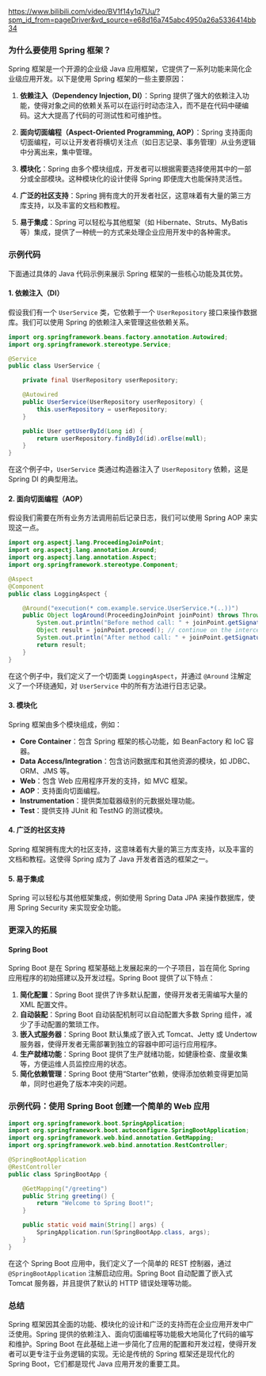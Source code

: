 https://www.bilibili.com/video/BV1f14y1q7Uu/?spm_id_from=pageDriver&vd_source=e68d16a745abc4950a26a5336414bb34

### 为什么要使用 Spring 框架？

Spring 框架是一个开源的企业级 Java 应用框架，它提供了一系列功能来简化企业级应用开发。以下是使用 Spring 框架的一些主要原因：

1. **依赖注入（Dependency Injection, DI）**：Spring 提供了强大的依赖注入功能，使得对象之间的依赖关系可以在运行时动态注入，而不是在代码中硬编码。这大大提高了代码的可测试性和可维护性。

2. **面向切面编程（Aspect-Oriented Programming, AOP）**：Spring 支持面向切面编程，可以让开发者将横切关注点（如日志记录、事务管理）从业务逻辑中分离出来，集中管理。

3. **模块化**：Spring 由多个模块组成，开发者可以根据需要选择使用其中的一部分或全部模块。这种模块化的设计使得 Spring 即便庞大也能保持灵活性。

4. **广泛的社区支持**：Spring 拥有庞大的开发者社区，这意味着有大量的第三方库支持，以及丰富的文档和教程。

5. **易于集成**：Spring 可以轻松与其他框架（如 Hibernate、Struts、MyBatis 等）集成，提供了一种统一的方式来处理企业应用开发中的各种需求。

### 示例代码

下面通过具体的 Java 代码示例来展示 Spring 框架的一些核心功能及其优势。

#### 1. 依赖注入（DI）

假设我们有一个 `UserService` 类，它依赖于一个 `UserRepository` 接口来操作数据库。我们可以使用 Spring 的依赖注入来管理这些依赖关系。

```java
import org.springframework.beans.factory.annotation.Autowired;
import org.springframework.stereotype.Service;

@Service
public class UserService {

    private final UserRepository userRepository;

    @Autowired
    public UserService(UserRepository userRepository) {
        this.userRepository = userRepository;
    }

    public User getUserById(Long id) {
        return userRepository.findById(id).orElse(null);
    }
}
```

在这个例子中，`UserService` 类通过构造器注入了 `UserRepository` 依赖，这是 Spring DI 的典型用法。

#### 2. 面向切面编程（AOP）

假设我们需要在所有业务方法调用前后记录日志，我们可以使用 Spring AOP 来实现这一点。

```java
import org.aspectj.lang.ProceedingJoinPoint;
import org.aspectj.lang.annotation.Around;
import org.aspectj.lang.annotation.Aspect;
import org.springframework.stereotype.Component;

@Aspect
@Component
public class LoggingAspect {

    @Around("execution(* com.example.service.UserService.*(..))")
    public Object logAround(ProceedingJoinPoint joinPoint) throws Throwable {
        System.out.println("Before method call: " + joinPoint.getSignature().getName());
        Object result = joinPoint.proceed(); // continue on the intercepted method
        System.out.println("After method call: " + joinPoint.getSignature().getName());
        return result;
    }
}
```

在这个例子中，我们定义了一个切面类 `LoggingAspect`，并通过 `@Around` 注解定义了一个环绕通知，对 `UserService` 中的所有方法进行日志记录。

#### 3. 模块化

Spring 框架由多个模块组成，例如：

- **Core Container**：包含 Spring 框架的核心功能，如 BeanFactory 和 IoC 容器。
- **Data Access/Integration**：包含访问数据库和其他资源的模块，如 JDBC、ORM、JMS 等。
- **Web**：包含 Web 应用程序开发的支持，如 MVC 框架。
- **AOP**：支持面向切面编程。
- **Instrumentation**：提供类加载器级别的元数据处理功能。
- **Test**：提供支持 JUnit 和 TestNG 的测试模块。

#### 4. 广泛的社区支持

Spring 框架拥有庞大的社区支持，这意味着有大量的第三方库支持，以及丰富的文档和教程。这使得 Spring 成为了 Java 开发者首选的框架之一。

#### 5. 易于集成

Spring 可以轻松与其他框架集成，例如使用 Spring Data JPA 来操作数据库，使用 Spring Security 来实现安全功能。

### 更深入的拓展

#### Spring Boot

Spring Boot 是在 Spring 框架基础上发展起来的一个子项目，旨在简化 Spring 应用程序的初始搭建以及开发过程。Spring Boot 提供了以下特点：

1. **简化配置**：Spring Boot 提供了许多默认配置，使得开发者无需编写大量的 XML 配置文件。
2. **自动装配**：Spring Boot 自动装配机制可以自动配置大多数 Spring 组件，减少了手动配置的繁琐工作。
3. **嵌入式服务器**：Spring Boot 默认集成了嵌入式 Tomcat、Jetty 或 Undertow 服务器，使得开发者无需部署到独立的容器中即可运行应用程序。
4. **生产就绪功能**：Spring Boot 提供了生产就绪功能，如健康检查、度量收集等，方便运维人员监控应用的状态。
5. **简化依赖管理**：Spring Boot 使用“Starter”依赖，使得添加依赖变得更加简单，同时也避免了版本冲突的问题。

### 示例代码：使用 Spring Boot 创建一个简单的 Web 应用

```java
import org.springframework.boot.SpringApplication;
import org.springframework.boot.autoconfigure.SpringBootApplication;
import org.springframework.web.bind.annotation.GetMapping;
import org.springframework.web.bind.annotation.RestController;

@SpringBootApplication
@RestController
public class SpringBootApp {

    @GetMapping("/greeting")
    public String greeting() {
        return "Welcome to Spring Boot!";
    }

    public static void main(String[] args) {
        SpringApplication.run(SpringBootApp.class, args);
    }
}
```

在这个 Spring Boot 应用中，我们定义了一个简单的 REST 控制器，通过 `@SpringBootApplication` 注解启动应用。Spring Boot 自动配置了嵌入式 Tomcat 服务器，并且提供了默认的 HTTP 错误处理等功能。

### 总结

Spring 框架因其全面的功能、模块化的设计和广泛的支持而在企业应用开发中广泛使用。Spring 提供的依赖注入、面向切面编程等功能极大地简化了代码的编写和维护。Spring Boot 在此基础上进一步简化了应用的配置和开发过程，使得开发者可以更专注于业务逻辑的实现。无论是传统的 Spring 框架还是现代化的 Spring Boot，它们都是现代 Java 应用开发的重要工具。
